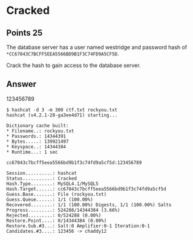 # Cracked

## Points 25

The database server has a user named westridge and password hash of `*CC67043C7BCFF5EEA5566BD9B1F3C74FD9A5CF5D`.

Crack the hash to gain access to the database server.

## Answer

123456789

```
$ hashcat -d 3 -m 300 ctf.txt rockyou.txt
hashcat (v4.2.1-28-ga3ee4d71) starting...

Dictionary cache built:
* Filename..: rockyou.txt
* Passwords.: 14344391
* Bytes.....: 139921497
* Keyspace..: 14344384
* Runtime...: 1 sec

cc67043c7bcff5eea5566bd9b1f3c74fd9a5cf5d:123456789

Session..........: hashcat
Status...........: Cracked
Hash.Type........: MySQL4.1/MySQL5
Hash.Target......: cc67043c7bcff5eea5566bd9b1f3c74fd9a5cf5d
Guess.Base.......: File (rockyou.txt)
Guess.Queue......: 1/1 (100.00%)
Recovered........: 1/1 (100.00%) Digests, 1/1 (100.00%) Salts
Progress.........: 524288/14344384 (3.66%)
Rejected.........: 0/524288 (0.00%)
Restore.Point....: 0/14344384 (0.00%)
Restore.Sub.#3...: Salt:0 Amplifier:0-1 Iteration:0-1
Candidates.#3....: 123456 -> chaddy12
```
